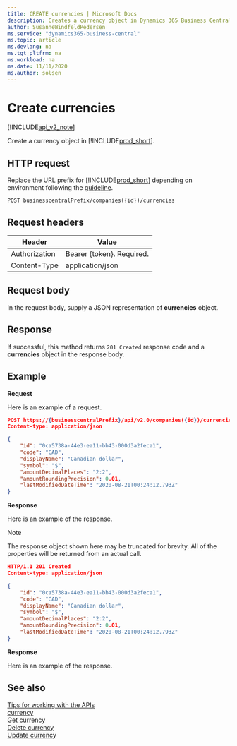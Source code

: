 ```yaml
---
title: CREATE currencies | Microsoft Docs
description: Creates a currency object in Dynamics 365 Business Central.
author: SusanneWindfeldPedersen
ms.service: "dynamics365-business-central"
ms.topic: article
ms.devlang: na
ms.tgt_pltfrm: na
ms.workload: na
ms.date: 11/11/2020
ms.author: solsen
---
```


# Create currencies

[!INCLUDE[api_v2_note](../../includes/api_v2_note.md)]

Create a currency object in [!INCLUDE[prod_short](../../../includes/prod_short.md)].

## HTTP request
Replace the URL prefix for [!INCLUDE[prod_short](../../../includes/prod_short.md)] depending on environment following the [guideline](../../v2.0/endpoints-apis-for-dynamics.md).
```
POST businesscentralPrefix/companies({id})/currencies
```

## Request headers

|Header         |Value                    |
|---------------|-------------------------|
|Authorization  |Bearer {token}. Required.|
|Content-Type   |application/json         |

## Request body
In the request body, supply a JSON representation of **currencies** object.

## Response
If successful, this method returns ```201 Created``` response code and a **currencies** object in the response body.

## Example

**Request**

Here is an example of a request.

```json
POST https://{businesscentralPrefix}/api/v2.0/companies({id})/currencies
Content-type: application/json

{
    "id": "0ca5738a-44e3-ea11-bb43-000d3a2feca1",
    "code": "CAD",
    "displayName": "Canadian dollar",
    "symbol": "$",
    "amountDecimalPlaces": "2:2",
    "amountRoundingPrecision": 0.01,
    "lastModifiedDateTime": "2020-08-21T00:24:12.793Z"
}
```

**Response**

Here is an example of the response. 

> [!NOTE]  
>  The response object shown here may be truncated for brevity. All of the properties will be returned from an actual call.

```json
HTTP/1.1 201 Created
Content-type: application/json

{
    "id": "0ca5738a-44e3-ea11-bb43-000d3a2feca1",
    "code": "CAD",
    "displayName": "Canadian dollar",
    "symbol": "$",
    "amountDecimalPlaces": "2:2",
    "amountRoundingPrecision": 0.01,
    "lastModifiedDateTime": "2020-08-21T00:24:12.793Z"
}
```

**Response**

Here is an example of the response. 


## See also
[Tips for working with the APIs](/dynamics365/business-central/dev-itpro/developer/devenv-connect-apps-tips)    
[currency](../resources/dynamics_currency.md)    
[Get currency](dynamics_currency_Get.md)    
[Delete currency](dynamics_currency_Delete.md)    
[Update currency](dynamics_currency_Update.md)    
